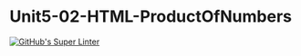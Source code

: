 # Unit5-02-HTML-ProductOfNumbers
[![GitHub's Super Linter](https://github.com/ICS20-Programming-GraydonE/Unit5-02-HTML-ProductOfNumbers/workflows/GitHub's%20Super%20Linter/badge.svg)](https://github.com/ICS20-Programming-GraydonE/Unit5-02-HTML-ProductOfNumbers/actions)